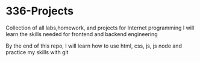 # 336-Projects
Collection of all labs,homework, and projects for Internet programming
I will learn the skills needed for frontend and backend engineering

By the end of this repo, I will learn how to use html, css, js, js node and practice my skills with git 